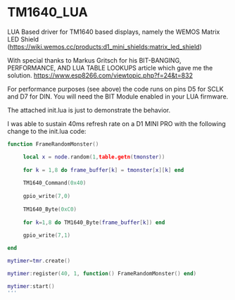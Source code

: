 # TM1640_LUA
LUA Based driver for TM1640 based displays, namely the WEMOS Matrix LED Shield
(https://wiki.wemos.cc/products:d1_mini_shields:matrix_led_shield) 

With special thanks to Markus Gritsch for his BIT-BANGING, PERFORMANCE, AND LUA TABLE LOOKUPS article which gave me the solution.
https://www.esp8266.com/viewtopic.php?f=24&t=832

For performance purposes (see above) the code runs on pins D5 for SCLK and D7 for DIN.
You will need the BIT Module enabled in your LUA firmware.

The attached init.lua is just to demonstrate the behavior.

I was able to sustain 40ms refresh rate on a D1 MINI PRO with the following change to the init.lua code:
```LUA
function FrameRandomMonster()

     local x = node.random(1,table.getn(tmonster))
     
     for k = 1,8 do frame_buffer[k] = tmonster[x][k] end
     
     TM1640_Command(0x40)
     
     gpio_write(7,0)
     
     TM1640_Byte(0xC0)
     
     for k=1,8 do TM1640_Byte(frame_buffer[k]) end
     
     gpio_write(7,1)

end

mytimer=tmr.create()

mytimer:register(40, 1, function() FrameRandomMonster() end)

mytimer:start()
'''
